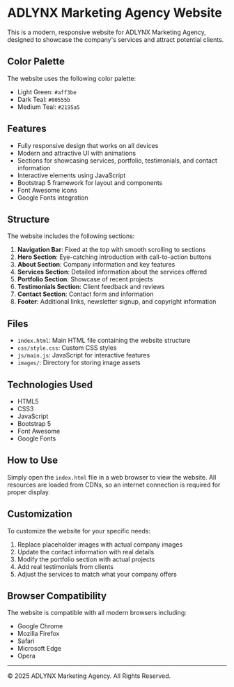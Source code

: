 # ADLYNX Marketing Agency Website

This is a modern, responsive website for ADLYNX Marketing Agency, designed to showcase the company's services and attract potential clients.

## Color Palette

The website uses the following color palette:

- Light Green: `#aff3be`
- Dark Teal: `#00555b`
- Medium Teal: `#2195a5`

## Features

- Fully responsive design that works on all devices
- Modern and attractive UI with animations
- Sections for showcasing services, portfolio, testimonials, and contact information
- Interactive elements using JavaScript
- Bootstrap 5 framework for layout and components
- Font Awesome icons
- Google Fonts integration

## Structure

The website includes the following sections:

1. **Navigation Bar**: Fixed at the top with smooth scrolling to sections
2. **Hero Section**: Eye-catching introduction with call-to-action buttons
3. **About Section**: Company information and key features
4. **Services Section**: Detailed information about the services offered
5. **Portfolio Section**: Showcase of recent projects
6. **Testimonials Section**: Client feedback and reviews
7. **Contact Section**: Contact form and information
8. **Footer**: Additional links, newsletter signup, and copyright information

## Files

- `index.html`: Main HTML file containing the website structure
- `css/style.css`: Custom CSS styles
- `js/main.js`: JavaScript for interactive features
- `images/`: Directory for storing image assets

## Technologies Used

- HTML5
- CSS3
- JavaScript
- Bootstrap 5
- Font Awesome
- Google Fonts

## How to Use

Simply open the `index.html` file in a web browser to view the website. All resources are loaded from CDNs, so an internet connection is required for proper display.

## Customization

To customize the website for your specific needs:

1. Replace placeholder images with actual company images
2. Update the contact information with real details
3. Modify the portfolio section with actual projects
4. Add real testimonials from clients
5. Adjust the services to match what your company offers

## Browser Compatibility

The website is compatible with all modern browsers including:

- Google Chrome
- Mozilla Firefox
- Safari
- Microsoft Edge
- Opera

---

© 2025 ADLYNX Marketing Agency. All Rights Reserved.
